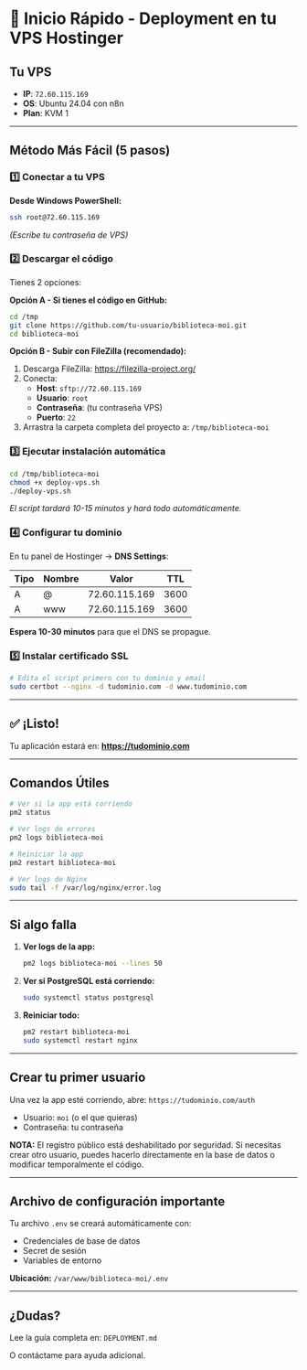 # 🚀 Inicio Rápido - Deployment en tu VPS Hostinger

## Tu VPS
- **IP**: `72.60.115.169`
- **OS**: Ubuntu 24.04 con n8n
- **Plan**: KVM 1

---

## Método Más Fácil (5 pasos)

### 1️⃣ Conectar a tu VPS

**Desde Windows PowerShell:**
```bash
ssh root@72.60.115.169
```
*(Escribe tu contraseña de VPS)*

### 2️⃣ Descargar el código

Tienes 2 opciones:

**Opción A - Si tienes el código en GitHub:**
```bash
cd /tmp
git clone https://github.com/tu-usuario/biblioteca-moi.git
cd biblioteca-moi
```

**Opción B - Subir con FileZilla (recomendado):**
1. Descarga FileZilla: https://filezilla-project.org/
2. Conecta:
   - **Host**: `sftp://72.60.115.169`
   - **Usuario**: `root`
   - **Contraseña**: (tu contraseña VPS)
   - **Puerto**: `22`
3. Arrastra la carpeta completa del proyecto a: `/tmp/biblioteca-moi`

### 3️⃣ Ejecutar instalación automática

```bash
cd /tmp/biblioteca-moi
chmod +x deploy-vps.sh
./deploy-vps.sh
```

*El script tardará 10-15 minutos y hará todo automáticamente.*

### 4️⃣ Configurar tu dominio

En tu panel de Hostinger → **DNS Settings**:

| Tipo | Nombre | Valor | TTL |
|------|--------|-------|-----|
| A | @ | 72.60.115.169 | 3600 |
| A | www | 72.60.115.169 | 3600 |

**Espera 10-30 minutos** para que el DNS se propague.

### 5️⃣ Instalar certificado SSL

```bash
# Edita el script primero con tu dominio y email
sudo certbot --nginx -d tudominio.com -d www.tudominio.com
```

---

## ✅ ¡Listo!

Tu aplicación estará en: **https://tudominio.com**

---

## Comandos Útiles

```bash
# Ver si la app está corriendo
pm2 status

# Ver logs de errores
pm2 logs biblioteca-moi

# Reiniciar la app
pm2 restart biblioteca-moi

# Ver logs de Nginx
sudo tail -f /var/log/nginx/error.log
```

---

## Si algo falla

1. **Ver logs de la app:**
   ```bash
   pm2 logs biblioteca-moi --lines 50
   ```

2. **Ver si PostgreSQL está corriendo:**
   ```bash
   sudo systemctl status postgresql
   ```

3. **Reiniciar todo:**
   ```bash
   pm2 restart biblioteca-moi
   sudo systemctl restart nginx
   ```

---

## Crear tu primer usuario

Una vez la app esté corriendo, abre: `https://tudominio.com/auth`

- Usuario: `moi` (o el que quieras)
- Contraseña: tu contraseña

**NOTA:** El registro público está deshabilitado por seguridad. Si necesitas crear otro usuario, puedes hacerlo directamente en la base de datos o modificar temporalmente el código.

---

## Archivo de configuración importante

Tu archivo `.env` se creará automáticamente con:
- Credenciales de base de datos
- Secret de sesión
- Variables de entorno

**Ubicación:** `/var/www/biblioteca-moi/.env`

---

## ¿Dudas?

Lee la guía completa en: `DEPLOYMENT.md`

O contáctame para ayuda adicional.
